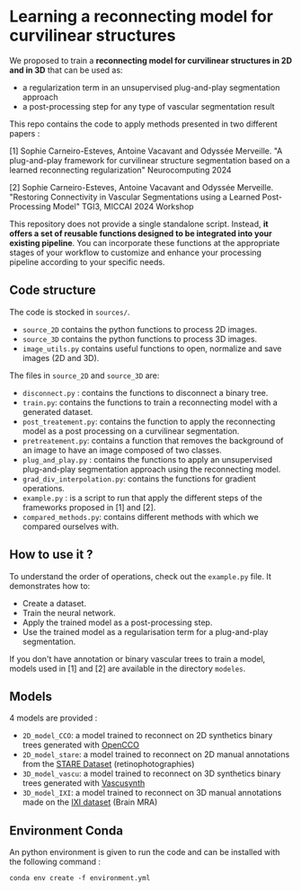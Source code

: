 # Learning a reconnecting model for curvilinear structures 

We proposed to train a **reconnecting model for curvilinear structures in 2D and in 3D** that can be used as: 
- a regularization term in an  unsupervised plug-and-play segmentation approach
- a post-processing step for any type of vascular segmentation result

This repo contains the code to apply methods presented in two different papers : 

[1] Sophie Carneiro-Esteves, Antoine Vacavant and Odyssée Merveille. "A plug-and-play framework for curvilinear structure segmentation based on a learned reconnecting regularization" Neurocomputing 2024

[2] Sophie Carneiro-Esteves, Antoine Vacavant and Odyssée Merveille. "Restoring Connectivity in Vascular Segmentations using a Learned Post-Processing Model" TGI3, MICCAI 2024 Workshop

This repository does not provide a single standalone script. Instead, **it offers a set of reusable functions designed to be integrated into your existing pipeline**. You can incorporate these functions at the appropriate stages of your workflow to customize and enhance your processing pipeline according to your specific needs.

## Code structure
The code is stocked in ```sources/```. 
- ```source_2D``` contains the python functions to process 2D images.
- ```source_3D``` contains the python functions to process 3D images.
- ```image_utils.py``` contains useful functions to open, normalize and save images (2D and 3D).

The files in ```source_2D``` and ```source_3D``` are:
- ```disconnect.py``` : contains the functions to disconnect a binary tree.
- ```train.py```: contains the functions to train a reconnecting model with a generated dataset.
- ```post_treatement.py```: contains the function to apply the reconnecting model as a post processing on a curvilinear segmentation.
- ```pretreatement.py```: contains a function that removes the background of an image to have an image composed of two classes.
- ```plug_and_play.py``` :  contains the functions to apply an unsupervised plug-and-play segmentation approach using the reconnecting model.
- ```grad_div_interpolation.py```: contains the functions for gradient operations.
- ```example.py``` : is a script to run that apply the different steps of the frameworks proposed in [1] and [2].
- ```compared_methods.py```: contains different methods with which we compared ourselves with. 


## How to use it ?

To understand the order of operations, check out the ```example.py``` file. It demonstrates how to:

- Create a dataset.
- Train the neural network.
- Apply the trained model as a post-processing step.
- Use the trained model as a regularisation term for a plug-and-play segmentation.


If you don't have annotation or binary vascular trees to train a model, models used in [1] and [2] are available in the directory ```modeles```.

## Models 

4 models are provided : 

- ```2D_model_CCO```: a model trained to reconnect on 2D synthetics binary trees generated with [OpenCCO](https://github.com/OpenCCO-team/OpenCCO)
- ```2D_model_stare```: a model trained to reconnect on 2D manual annotations from the [STARE Dataset](https://cecas.clemson.edu/~ahoover/stare/) (retinophotographies)
- ```3D_model_vascu```: a model trained to reconnect on 3D synthetics binary trees generated with [Vascusynth](https://vascusynth.cs.sfu.ca/Welcome.html)
- ```3D_model_IXI```: a model trained to reconnect on 3D manual annotations made on the [IXI dataset](http://brain-development.org/ixi-dataset/) (Brain MRA) 

## Environment Conda

An python environment is given to run the code and can be installed with the following command : 

```conda env create -f environment.yml```





 
